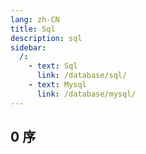 ```yaml
---
lang: zh-CN
title: Sql
description: sql
sidebar:
  /:
    - text: Sql
      link: /database/sql/
    - text: Mysql
      link: /database/mysql/
---
```


## 0 序
